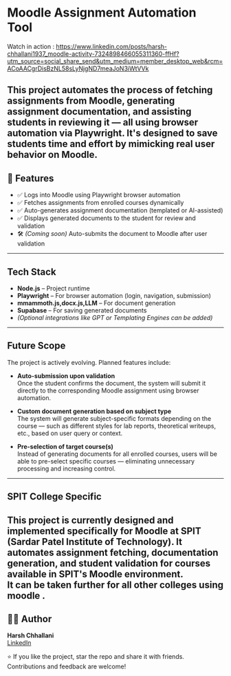 #  Moodle Assignment Automation Tool

Watch in action : https://www.linkedin.com/posts/harsh-chhallani1937_moodle-activity-7324898466055311360-ffHf?utm_source=social_share_send&utm_medium=member_desktop_web&rcm=ACoAACgrDisBzNL58sLyNjgND7meaJoN3iWtVVk

This project automates the process of fetching assignments from Moodle, generating assignment documentation, and assisting students in reviewing it — all using **browser automation** via **Playwright**. It's designed to save students time and effort by mimicking real user behavior on Moodle.
---

## 🚀 Features

- ✅ Logs into Moodle using Playwright browser automation  
- ✅ Fetches assignments from enrolled courses dynamically  
- ✅ Auto-generates assignment documentation (templated or AI-assisted)  
- ✅ Displays generated documents to the student for review and validation  
- 🛠️ *(Coming soon)* Auto-submits the document to Moodle after user validation  

---

##  Tech Stack

- **Node.js** – Project runtime  
- **Playwright** – For browser automation (login, navigation, submission)  
- **mmammoth.js,docx.js,LLM** – For document generation  
- **Supabase** – For saving generated documents  
- *(Optional integrations like GPT or Templating Engines can be added)*  

---
##  Future Scope

The project is actively evolving. Planned features include:

-  **Auto-submission upon validation**  
  Once the student confirms the document, the system will submit it directly to the corresponding Moodle assignment using browser automation.

-  **Custom document generation based on subject type**  
  The system will generate subject-specific formats depending on the course — such as different styles for lab reports, theoretical writeups, etc., based on user query or context.

-  **Pre-selection of target course(s)**  
  Instead of generating documents for all enrolled courses, users will be able to pre-select specific courses — eliminating unnecessary processing and increasing control.

---
##  SPIT College Specific

This project is currently designed and implemented specifically for **Moodle at SPIT (Sardar Patel Institute of Technology)**. It automates assignment fetching, documentation generation, and student validation for courses available in SPIT's Moodle environment.  
It can be taken further for all other colleges using moodle . 
---


## 🙋‍♂️ Author

**Harsh Chhallani**  
[LinkedIn](https://www.linkedin.com/in/harsh-chhallani1937)

⭐️ If you like the project, star the repo and share it with friends. Contributions and feedback are welcome!


